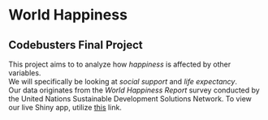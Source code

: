 # World Happiness
## Codebusters Final Project

This project aims to to analyze how *happiness* is affected by other variables.  
We will specifically be looking at *social support* and *life expectancy*.  
Our data originates from the *World Happiness Report* survey conducted by the 
United Nations Sustainable Development Solutions Network.  To view our live 
Shiny app, utilize [this](https://lieslblock.shinyapps.io/codebusters-final/) link.

